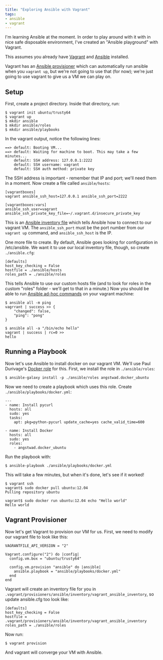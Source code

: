 ```yaml
---
title: "Exploring Ansible with Vagrant"
tags:
- ansible
- vagrant
---
```

I'm learning Ansible at the moment.  In order to play around with it with in nice safe disposable environment, I've created an "Ansible playground" with Vagrant.

<!--more-->

This assumes you already have [Vagrant](https://docs.vagrantup.com/v2/installation/index.html) and [Ansible](http://docs.ansible.com/intro_installation.html) installed.

Vagrant has an [Ansible provisioner](https://docs.vagrantup.com/v2/provisioning/ansible.html) which can automatically run ansible when you `vagrant up`, but we're not going to use that (for now); we're just going to use vagrant to give us a VM we can play on.

## Setup

First, create a project directory.  Inside that directory, run:

```
$ vagrant init ubuntu/trusty64
$ vagrant up
$ mkdir ansible
$ mkdir ansible/roles
$ mkdir ansible/playbooks
```

In the vagrant output, notice the following lines:

```
==> default: Booting VM...
==> default: Waiting for machine to boot. This may take a few minutes...
    default: SSH address: 127.0.0.1:2222
    default: SSH username: vagrant
    default: SSH auth method: private key
```

The SSH address is important - remember that IP and port; we'll need them in a moment.  Now create a file called `ansible/hosts`:

```
[vagrantboxes]
vagrant ansible_ssh_host=127.0.0.1 ansible_ssh_port=2222

[vagrantboxes:vars]
ansible_ssh_user=vagrant
ansible_ssh_private_key_file=~/.vagrant.d/insecure_private_key
```

This is an [Ansible inventory file](http://docs.ansible.com/intro_inventory.html) which tells Ansible how to connect to our vagrant VM.  The `ansible_ssh_port` must be the port number from our `vagrant up` command, and `ansible_ssh_host` is the IP.

One more file to create.  By default, Ansible goes looking for configuration in /etc/ansible.  We want it to use our local inventory file, though, so create `./ansible.cfg`:

```
[defaults]
host_key_checking = False
hostfile = ./ansible/hosts
roles_path = ./ansible/roles
```

This tells Ansible to use our custom hosts file (and to look for roles in the custom "roles" folder - we'll get to that in a minute.)  Now you should be able to run [Ansible ad-hoc commands](http://docs.ansible.com/intro_adhoc.html) on your vagrant machine:

```
$ ansible all -m ping
vagrrant | success >> {
    "changed": false,
    "ping": "pong"
}

$ ansible all -a "/bin/echo hello"
vagrant | success | rc=0 >>
hello
```

## Running a Playbook

Now let's use Ansible to install docker on our vagrant VM.  We'll use Paul Durivage's [Docker role](https://github.com/angstwad/docker.ubuntu) for this.  First, we install the role in `./ansible/roles`:

```
$ ansible-galaxy install -p ./ansible/roles angstwad.docker_ubuntu
```

Now we need to create a playbook which uses this role.  Create `./ansible/playbooks/docker.yml`:

```
---
- name: Install pycurl
  hosts: all
  sudo: yes
  tasks:
    apt: pkg=python-pycurl update_cache=yes cache_valid_time=600

- name: Install Docker
  hosts: all
  sudo: yes
  roles:
    - angstwad.docker_ubuntu
```

Run the playbook with:

```
$ ansible-playbook ./ansible/playbooks/docker.yml
```

This will take a few minutes, but when it's done, let's see if it worked!

```
$ vagrant ssh
vagrant$ sudo docker pull ubuntu:12.04
Pulling repository ubuntu

vagrant$ sudo docker run ubuntu:12.04 echo "Hello world"
Hello world
```

## Vagrant Provisioner

Now let's get Vagrant to provision our VM for us.  First, we need to modify our vagrant file to look like this:

```
VAGRANTFILE_API_VERSION = "2"

Vagrant.configure("2") do |config|
  config.vm.box = "ubuntu/trusty64"

  config.vm.provision "ansible" do |ansible|
    ansible.playbook = "ansible/playbooks/docker.yml"
  end
end
```

Vagrant will create an inventory file for you in `.vagrant/provisioners/ansible/inventory/vagrant_ansible_inventory`, so update ansible.cfg too look like:

```
[defaults]
host_key_checking = False
hostfile = .vagrant/provisioners/ansible/inventory/vagrant_ansible_inventory
roles_path = ./ansible/roles
```

Now run:

```
$ vagrant provision
```

And vagrant will converge your VM with Ansible.
